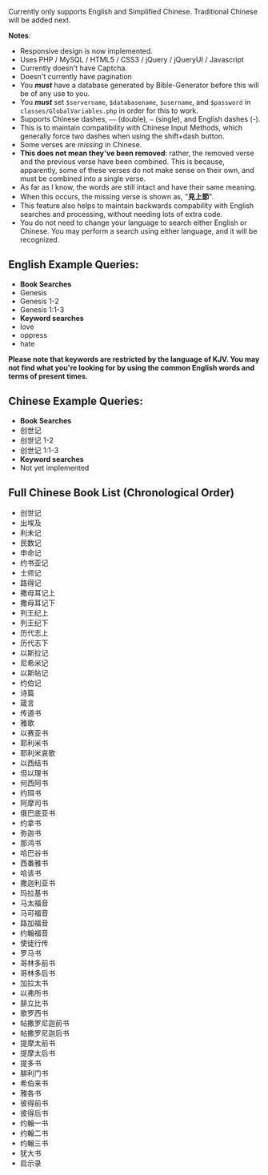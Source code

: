 Currently only supports English and Simplified Chinese. Traditional Chinese will be added next.

**Notes**:

 - Responsive design is now implemented.
 - Uses PHP / MySQL / HTML5 / CSS3 / jQuery / jQueryUI / Javascript
 - Currently doesn't have Captcha.
 - Doesn't currently have pagination
 - You ***must*** have a database generated by Bible-Generator before this will be of any use to you.
 - You ***must*** set `$servername`, `$databasename`, `$username`, and `$password` in `classes/GlobalVariables.php` in order for this to work.
 - Supports Chinese dashes, `——` (double),  `—` (single), and English dashes (-). 
  - This is to maintain compatibility with Chinese Input Methods, which generally force two dashes when using the shift+dash button.
 - Some verses are *missing* in Chinese. 
  - **This does not mean they've been removed**: rather, the removed verse and the previous verse have been combined. This is because, apparently, some of these verses do not make sense on their own, and must be combined into a single verse. 
  - As far as I know, the words are still intact and have their same meaning. 
  - When this occurs, the missing verse is shown as, "**見上節**". 
  - This feature also helps to maintain backwards compability with English searches and processing, without needing lots of extra code.
- You do not need to change your language to search either English or Chinese. You may perform a search using either language, and it will be recognized.


## English Example Queries: ##

 - **Book Searches**
  - Genesis 
  - Genesis 1-2
  - Genesis 1:1-3
 - **Keyword searches**
  - love 
  - oppress
  - hate
 
**Please note that keywords are restricted by the language of KJV. You may not find what you're looking for by using the common English words and terms of present times.**
 
## Chinese Example Queries: ##

 - **Book Searches**
  - 创世记 
  - 创世记 1-2
  - 创世记 1:1-3
 - **Keyword searches**
  - Not yet implemented

## Full Chinese Book List (Chronological Order) ##

 - 创世记
 - 出埃及
 - 利未记
 - 民数记
 - 申命记
 - 约书亚记
 - 士师记
 - 路得记
 - 撒母耳记上
 - 撒母耳记下
 - 列王纪上
 - 列王纪下
 - 历代志上
 - 历代志下
 - 以斯拉记
 - 尼希米记
 - 以斯帖记
 - 约伯记
 - 诗篇
 - 箴言
 - 传道书
 - 雅歌
 - 以赛亚书
 - 耶利米书
 - 耶利米哀歌
 - 以西结书
 - 但以理书
 - 何西阿书
 - 约珥书
 - 阿摩司书
 - 俄巴底亚书
 - 约拿书
 - 弥迦书
 - 那鸿书
 - 哈巴谷书
 - 西番雅书
 - 哈该书
 - 撒迦利亚书
 - 玛拉基书
 - 马太福音
 - 马可福音
 - 路加福音
 - 约翰福音
 - 使徒行传
 - 罗马书
 - 哥林多前书
 - 哥林多后书
 - 加拉太书
 - 以弗所书
 - 腓立比书
 - 歌罗西书
 - 帖撒罗尼迦前书
 - 帖撒罗尼迦后书
 - 提摩太前书
 - 提摩太后书
 - 提多书
 - 腓利门书
 - 希伯来书
 - 雅各书
 - 彼得前书
 - 彼得后书
 - 约翰一书
 - 约翰二书
 - 约翰三书
 - 犹大书
 - 启示录
